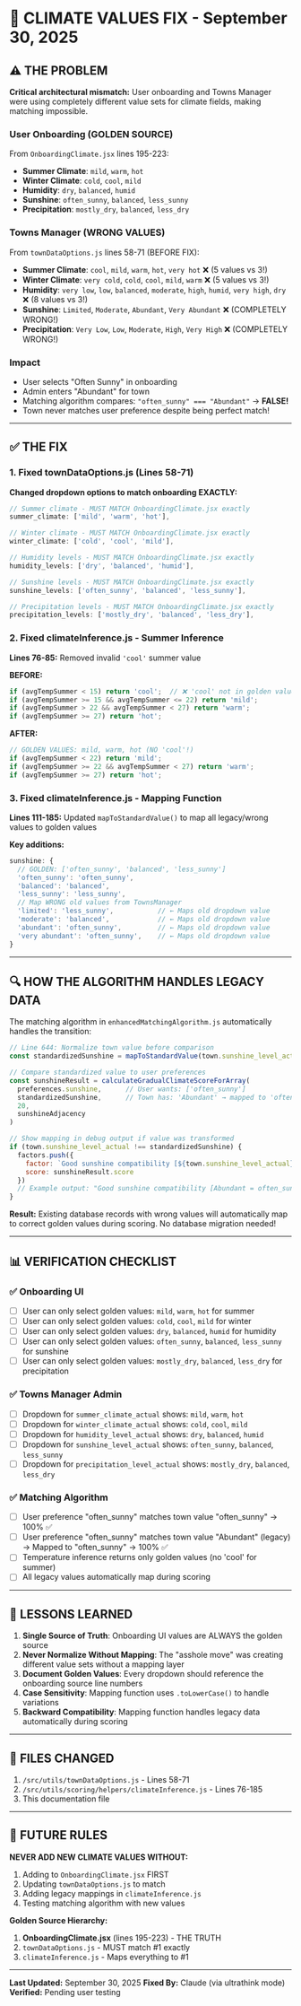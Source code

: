 # 🔧 CLIMATE VALUES FIX - September 30, 2025

## ⚠️ THE PROBLEM

**Critical architectural mismatch:** User onboarding and Towns Manager were using completely different value sets for climate fields, making matching impossible.

### User Onboarding (GOLDEN SOURCE)
From `OnboardingClimate.jsx` lines 195-223:
- **Summer Climate**: `mild`, `warm`, `hot`
- **Winter Climate**: `cold`, `cool`, `mild`
- **Humidity**: `dry`, `balanced`, `humid`
- **Sunshine**: `often_sunny`, `balanced`, `less_sunny`
- **Precipitation**: `mostly_dry`, `balanced`, `less_dry`

### Towns Manager (WRONG VALUES)
From `townDataOptions.js` lines 58-71 (BEFORE FIX):
- **Summer Climate**: `cool`, `mild`, `warm`, `hot`, `very hot` ❌ (5 values vs 3!)
- **Winter Climate**: `very cold`, `cold`, `cool`, `mild`, `warm` ❌ (5 values vs 3!)
- **Humidity**: `very low`, `low`, `balanced`, `moderate`, `high`, `humid`, `very high`, `dry` ❌ (8 values vs 3!)
- **Sunshine**: `Limited`, `Moderate`, `Abundant`, `Very Abundant` ❌ (COMPLETELY WRONG!)
- **Precipitation**: `Very Low`, `Low`, `Moderate`, `High`, `Very High` ❌ (COMPLETELY WRONG!)

### Impact
- User selects "Often Sunny" in onboarding
- Admin enters "Abundant" for town
- Matching algorithm compares: `"often_sunny" === "Abundant"` → **FALSE!**
- Town never matches user preference despite being perfect match!

---

## ✅ THE FIX

### 1. Fixed townDataOptions.js (Lines 58-71)
**Changed dropdown options to match onboarding EXACTLY:**

```javascript
// Summer climate - MUST MATCH OnboardingClimate.jsx exactly
summer_climate: ['mild', 'warm', 'hot'],

// Winter climate - MUST MATCH OnboardingClimate.jsx exactly
winter_climate: ['cold', 'cool', 'mild'],

// Humidity levels - MUST MATCH OnboardingClimate.jsx exactly
humidity_levels: ['dry', 'balanced', 'humid'],

// Sunshine levels - MUST MATCH OnboardingClimate.jsx exactly
sunshine_levels: ['often_sunny', 'balanced', 'less_sunny'],

// Precipitation levels - MUST MATCH OnboardingClimate.jsx exactly
precipitation_levels: ['mostly_dry', 'balanced', 'less_dry'],
```

### 2. Fixed climateInference.js - Summer Inference
**Lines 76-85:** Removed invalid `'cool'` summer value

**BEFORE:**
```javascript
if (avgTempSummer < 15) return 'cool';  // ❌ 'cool' not in golden values!
if (avgTempSummer >= 15 && avgTempSummer <= 22) return 'mild';
if (avgTempSummer > 22 && avgTempSummer < 27) return 'warm';
if (avgTempSummer >= 27) return 'hot';
```

**AFTER:**
```javascript
// GOLDEN VALUES: mild, warm, hot (NO 'cool'!)
if (avgTempSummer < 22) return 'mild';
if (avgTempSummer >= 22 && avgTempSummer < 27) return 'warm';
if (avgTempSummer >= 27) return 'hot';
```

### 3. Fixed climateInference.js - Mapping Function
**Lines 111-185:** Updated `mapToStandardValue()` to map all legacy/wrong values to golden values

**Key additions:**
```javascript
sunshine: {
  // GOLDEN: ['often_sunny', 'balanced', 'less_sunny']
  'often_sunny': 'often_sunny',
  'balanced': 'balanced',
  'less_sunny': 'less_sunny',
  // Map WRONG old values from TownsManager
  'limited': 'less_sunny',           // ← Maps old dropdown value
  'moderate': 'balanced',            // ← Maps old dropdown value
  'abundant': 'often_sunny',         // ← Maps old dropdown value
  'very abundant': 'often_sunny',    // ← Maps old dropdown value
}
```

---

## 🔍 HOW THE ALGORITHM HANDLES LEGACY DATA

The matching algorithm in `enhancedMatchingAlgorithm.js` automatically handles the transition:

```javascript
// Line 644: Normalize town value before comparison
const standardizedSunshine = mapToStandardValue(town.sunshine_level_actual, 'sunshine')

// Compare standardized value to user preferences
const sunshineResult = calculateGradualClimateScoreForArray(
  preferences.sunshine,      // User wants: ['often_sunny']
  standardizedSunshine,      // Town has: 'Abundant' → mapped to 'often_sunny' ✅
  20,
  sunshineAdjacency
)

// Show mapping in debug output if value was transformed
if (town.sunshine_level_actual !== standardizedSunshine) {
  factors.push({
    factor: `Good sunshine compatibility [${town.sunshine_level_actual} = ${standardizedSunshine}]`,
    score: sunshineResult.score
  })
  // Example output: "Good sunshine compatibility [Abundant = often_sunny]"
}
```

**Result:** Existing database records with wrong values will automatically map to correct golden values during scoring. No database migration needed!

---

## 📊 VERIFICATION CHECKLIST

### ✅ Onboarding UI
- [ ] User can only select golden values: `mild`, `warm`, `hot` for summer
- [ ] User can only select golden values: `cold`, `cool`, `mild` for winter
- [ ] User can only select golden values: `dry`, `balanced`, `humid` for humidity
- [ ] User can only select golden values: `often_sunny`, `balanced`, `less_sunny` for sunshine
- [ ] User can only select golden values: `mostly_dry`, `balanced`, `less_dry` for precipitation

### ✅ Towns Manager Admin
- [ ] Dropdown for `summer_climate_actual` shows: `mild`, `warm`, `hot`
- [ ] Dropdown for `winter_climate_actual` shows: `cold`, `cool`, `mild`
- [ ] Dropdown for `humidity_level_actual` shows: `dry`, `balanced`, `humid`
- [ ] Dropdown for `sunshine_level_actual` shows: `often_sunny`, `balanced`, `less_sunny`
- [ ] Dropdown for `precipitation_level_actual` shows: `mostly_dry`, `balanced`, `less_dry`

### ✅ Matching Algorithm
- [ ] User preference "often_sunny" matches town value "often_sunny" → 100% ✅
- [ ] User preference "often_sunny" matches town value "Abundant" (legacy) → Mapped to "often_sunny" → 100% ✅
- [ ] Temperature inference returns only golden values (no 'cool' for summer)
- [ ] All legacy values automatically map during scoring

---

## 🎯 LESSONS LEARNED

1. **Single Source of Truth**: Onboarding UI values are ALWAYS the golden source
2. **Never Normalize Without Mapping**: The "asshole move" was creating different value sets without a mapping layer
3. **Document Golden Values**: Every dropdown should reference the onboarding source line numbers
4. **Case Sensitivity**: Mapping function uses `.toLowerCase()` to handle variations
5. **Backward Compatibility**: Mapping function handles legacy data automatically during scoring

---

## 🔗 FILES CHANGED

1. `/src/utils/townDataOptions.js` - Lines 58-71
2. `/src/utils/scoring/helpers/climateInference.js` - Lines 76-185
3. This documentation file

---

## 🚨 FUTURE RULES

**NEVER ADD NEW CLIMATE VALUES WITHOUT:**
1. Adding to `OnboardingClimate.jsx` FIRST
2. Updating `townDataOptions.js` to match
3. Adding legacy mappings in `climateInference.js`
4. Testing matching algorithm with new values

**Golden Source Hierarchy:**
1. **OnboardingClimate.jsx** (lines 195-223) - THE TRUTH
2. `townDataOptions.js` - MUST match #1 exactly
3. `climateInference.js` - Maps everything to #1

---

**Last Updated:** September 30, 2025
**Fixed By:** Claude (via ultrathink mode)
**Verified:** Pending user testing